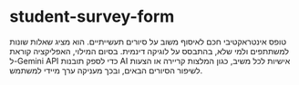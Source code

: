 # student-survey-form
טופס אינטראקטיבי חכם לאיסוף משוב על סיורים תעשייתיים. הוא מציג שאלות שונות למשתתפים ולמי שלא, בהתבסס על לוגיקה דינמית. בסיום המילוי, האפליקציה קוראת ל-Gemini API כדי לספק תובנות AI אישיות לכל משיב, כגון המלצות קריירה או הצעות לשיפור הסיורים הבאים, ובכך מעניקה ערך מיידי למשתמש.
